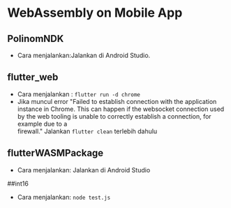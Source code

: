 # WebAssembly on Mobile App

## PolinomNDK
- Cara menjalankan:Jalankan di Android Studio.


## flutter_web
- Cara menjalankan : 
```flutter run -d chrome```
- Jika muncul error "Failed to establish connection with the application instance in Chrome.
This can happen if the websocket connection used by the web tooling is unable to correctly establish a connection, for example due to a    
firewall." Jalankan ```flutter clean``` terlebih dahulu

## flutterWASMPackage
- Cara menjalankan: Jalankan di Android Studio

##int16
- Cara menjalankan:
```node test.js```
